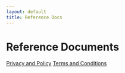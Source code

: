 ```yaml
---
layout: default
title: Reference Docs
---
```



# Reference Documents

[Privacy and Policy](privacy)
[Terms and Conditions](terms)
